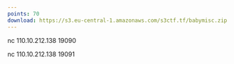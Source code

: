 ```yaml
---
points: 70
download: https://s3.eu-central-1.amazonaws.com/s3ctf.tf/babymisc.zip
---
```

nc 110.10.212.138 19090

nc 110.10.212.138 19091